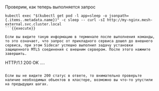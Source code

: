 Проверим, как теперь выполняется запрос

```
kubectl exec "$(kubectl get pod -l app=sleep -o jsonpath={.items..metadata.name})" -c sleep -- curl -sI http://my-nginx.mesh-external.svc.cluster.local
```{{execute}}

Если вы видите такую информацию в терминале после выполнения команды, то это означает, что запрос от прикладного сервиса дошел до внешнего сервиса, при этом Sidecar успешно выполнил задачу установки защищенного MTLS соединения с внешним сервером. После этого нажмите завершить.

```
HTTP/1.1 200 OK
....
```

Если вы не видите 200 статус в ответе, то внимательно проверьте наличие необходимых объектов в кластере, возможно вы что-то упустили на предыдущих шагах. 




